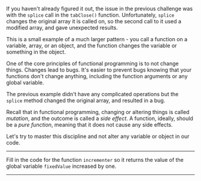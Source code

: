 <div class="challenge-instructions functional-programming"><div><section id="description">
<p>If you haven't already figured it out, the issue in the previous challenge was with the <code>splice</code> call in the <code>tabClose()</code> function. Unfortunately, <code>splice</code> changes the original array it is called on, so the second call to it used a modified array, and gave unexpected results.</p>
<p>This is a small example of a much larger pattern - you call a function on a variable, array, or an object, and the function changes the variable or something in the object.</p>
<p>One of the core principles of functional programming is to not change things. Changes lead to bugs. It's easier to prevent bugs knowing that your functions don't change anything, including the function arguments or any global variable.</p>
<p>The previous example didn't have any complicated operations but the <code>splice</code> method changed the original array, and resulted in a bug.</p>
<p>Recall that in functional programming, changing or altering things is called <dfn>mutation</dfn>, and the outcome is called a <dfn>side effect</dfn>. A function, ideally, should be a <dfn>pure function</dfn>, meaning that it does not cause any side effects.</p>
<p>Let's try to master this discipline and not alter any variable or object in our code.</p>
</section></div><hr/><div><section id="instructions">
<p>Fill in the code for the function <code>incrementer</code> so it returns the value of the global variable <code>fixedValue</code> increased by one.</p>
</section></div><hr/></div>